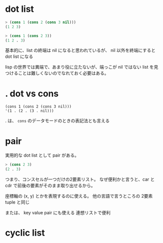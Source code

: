 # dot list

```lisp
> (cons 1 (cons 2 (cons 3 nil)))
(1 2 3)

> (cons 1 (cons 2 3))
(1 2 . 3)
```


基本的に、list の終端は nil になると思われているが、
nil 以外を終端にすると　dot list になる


lisp の世界では異端で、あまり役に立たないが、端っこが nil ではない list を見つけることは難しくないのでなれておく必要はある。

# . dot vs cons

```
(cons 1 (cons 2 (cons 3 nil)))
'(1 . (2 . (3 . nil)))
```

. は、 `cons` のデータモードのときの表記法とも言える

# pair

実用的な dot list として pair がある。

```lisp
> (cons 2 3)
(2 . 3)
```

つまり、コンスセルが一つだけの2要素リスト。
なぜ便利かと言うと、car と cdr で前後の要素がそのまま取り出せるから。

座標軸の (x, y) とかを表現するのに使える。
他の言語で言うところの 2要素 tuple と同じ

または、 key value pair にも使える
連想リストで便利

# cyclic list


